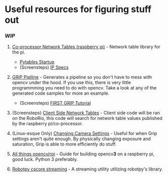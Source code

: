 # Useful resources for figuring stuff out
### *WIP*
1. [Co-processor Network Tables (raspberry pi)](https://pypi.python.org/pypi/pynetworktables) - Network table library for the pi.  
    * [Pytables Startup](http://robotpy.readthedocs.io/en/stable/guide/nt.html)
    * (Screensteps) [IP Specs](https://wpilib.screenstepslive.com/s/4485/m/24193/l/319135-ip-networking-at-the-event )
    
2. [GRIP Piplline](https://github.com/WPIRoboticsProjects/GRIP) - Generates a pipeline so you don't have to mess with opencv under the hood.  If you use this, there is very little programmming you need to do with opencv.  Take a look at any of the generated code samples for more an example.
    * (Screensteps) [FIRST GRIP Tutorial](https://wpilib.screenstepslive.com/s/currentCS/m/vision/l/463566-introduction-to-grip)
    
3. (Screensteps) [Client Side Network Tables](https://wpilib.screenstepslive.com/s/3120/m/7912/l/80205-writing-a-simple-networktables-program-in-c-and-java-with-a-java-client-pc-side) - Client side code will be ran on the RoboRio, this code will search for network table values published by the raspberry pi/co-processor.

4. (Linux-esque Only) [Changing Camera Settings](http://www.techytalk.info/webcam-settings-control-ubuntu-linux/comment-page-1/) - Useful for when Grip settings aren't quite enough.  By physically changing exposure and saturation, Grip is able to more efficiently do stuff.

5. [All things opencv/rpi](https://www.pyimagesearch.com/2017/09/04/raspbian-stretch-install-opencv-3-python-on-your-raspberry-pi/) - Guide for building opencv**3** on a raspberry pi, good luck. Python 3 preferably.

6. [Robotpy cscore streaming](https://github.com/robotpy/robotpy-cscore) - A streaming utility utilizing robotpy's library.
